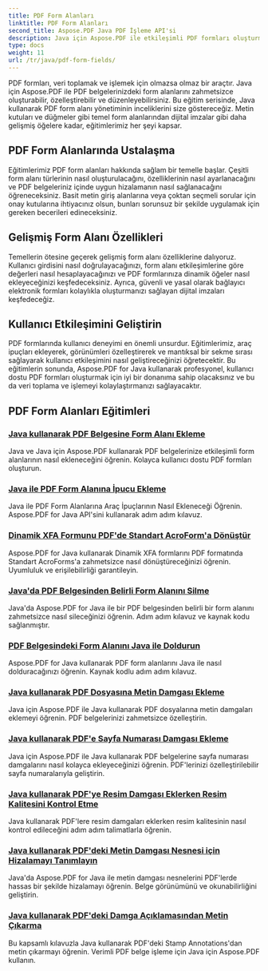 ```yaml
---
title: PDF Form Alanları
linktitle: PDF Form Alanları
second_title: Aspose.PDF Java PDF İşleme API'si
description: Java için Aspose.PDF ile etkileşimli PDF formları oluşturmayı öğrenin. Verimli form alanı manipülasyonu için kapsamlı eğitimler.
type: docs
weight: 11
url: /tr/java/pdf-form-fields/
---
```


PDF formları, veri toplamak ve işlemek için olmazsa olmaz bir araçtır. Java için Aspose.PDF ile PDF belgelerinizdeki form alanlarını zahmetsizce oluşturabilir, özelleştirebilir ve düzenleyebilirsiniz. Bu eğitim serisinde, Java kullanarak PDF form alanı yönetiminin inceliklerini size göstereceğiz. Metin kutuları ve düğmeler gibi temel form alanlarından dijital imzalar gibi daha gelişmiş öğelere kadar, eğitimlerimiz her şeyi kapsar.

## PDF Form Alanlarında Ustalaşma

Eğitimlerimiz PDF form alanları hakkında sağlam bir temelle başlar. Çeşitli form alanı türlerinin nasıl oluşturulacağını, özelliklerinin nasıl ayarlanacağını ve PDF belgeleriniz içinde uygun hizalamanın nasıl sağlanacağını öğreneceksiniz. Basit metin giriş alanlarına veya çoktan seçmeli sorular için onay kutularına ihtiyacınız olsun, bunları sorunsuz bir şekilde uygulamak için gereken becerileri edineceksiniz.

## Gelişmiş Form Alanı Özellikleri

Temellerin ötesine geçerek gelişmiş form alanı özelliklerine dalıyoruz. Kullanıcı girdisini nasıl doğrulayacağınızı, form alanı etkileşimlerine göre değerleri nasıl hesaplayacağınızı ve PDF formlarınıza dinamik öğeler nasıl ekleyeceğinizi keşfedeceksiniz. Ayrıca, güvenli ve yasal olarak bağlayıcı elektronik formları kolaylıkla oluşturmanızı sağlayan dijital imzaları keşfedeceğiz.

## Kullanıcı Etkileşimini Geliştirin

PDF formlarında kullanıcı deneyimi en önemli unsurdur. Eğitimlerimiz, araç ipuçları ekleyerek, görünümleri özelleştirerek ve mantıksal bir sekme sırası sağlayarak kullanıcı etkileşimini nasıl geliştireceğinizi öğretecektir. Bu eğitimlerin sonunda, Aspose.PDF for Java kullanarak profesyonel, kullanıcı dostu PDF formları oluşturmak için iyi bir donanıma sahip olacaksınız ve bu da veri toplama ve işlemeyi kolaylaştırmanızı sağlayacaktır.

## PDF Form Alanları Eğitimleri
### [Java kullanarak PDF Belgesine Form Alanı Ekleme](./add-form-field-in-pdf-document-using-java/)
Java ve Java için Aspose.PDF kullanarak PDF belgelerinize etkileşimli form alanlarının nasıl ekleneceğini öğrenin. Kolayca kullanıcı dostu PDF formları oluşturun.
### [Java ile PDF Form Alanına İpucu Ekleme](./add-tooltip-to-pdf-form-field-with-java/)
Java ile PDF Form Alanlarına Araç İpuçlarının Nasıl Ekleneceği Öğrenin. Aspose.PDF for Java API'sini kullanarak adım adım kılavuz.
### [Dinamik XFA Formunu PDF'de Standart AcroForm'a Dönüştür](./convert-dynamic-xfa-form-to-standard-acroform-in-pdf/)
Aspose.PDF for Java kullanarak Dinamik XFA formlarını PDF formatında Standart AcroForms'a zahmetsizce nasıl dönüştüreceğinizi öğrenin. Uyumluluk ve erişilebilirliği garantileyin.
### [Java'da PDF Belgesinden Belirli Form Alanını Silme](./delete-particular-form-field-from-pdf-document-in-java/)
Java'da Aspose.PDF for Java ile bir PDF belgesinden belirli bir form alanını zahmetsizce nasıl sileceğinizi öğrenin. Adım adım kılavuz ve kaynak kodu sağlanmıştır.
### [PDF Belgesindeki Form Alanını Java ile Doldurun](./fill-form-field-in-pdf-document-with-java/)
Aspose.PDF for Java kullanarak PDF form alanlarını Java ile nasıl dolduracağınızı öğrenin. Kaynak kodlu adım adım kılavuz.
### [Java kullanarak PDF Dosyasına Metin Damgası Ekleme](./adding-text-stamp-in-pdf-file-using-java/)
Java için Aspose.PDF ile Java kullanarak PDF dosyalarına metin damgaları eklemeyi öğrenin. PDF belgelerinizi zahmetsizce özelleştirin.
### [Java kullanarak PDF'e Sayfa Numarası Damgası Ekleme](./add-page-number-stamp-in-pdf-using-java/)
Java için Aspose.PDF ile Java kullanarak PDF belgelerine sayfa numarası damgalarını nasıl kolayca ekleyeceğinizi öğrenin. PDF'lerinizi özelleştirilebilir sayfa numaralarıyla geliştirin.
### [Java kullanarak PDF'ye Resim Damgası Eklerken Resim Kalitesini Kontrol Etme](./control-image-quality-when-adding-image-stamp-in-pdf-using-java/)
Java kullanarak PDF'lere resim damgaları eklerken resim kalitesinin nasıl kontrol edileceğini adım adım talimatlarla öğrenin.
### [Java kullanarak PDF'deki Metin Damgası Nesnesi için Hizalamayı Tanımlayın](./define-alignment-for-text-stamp-object-in-pdf-using-java/)
Java'da Aspose.PDF for Java ile metin damgası nesnelerini PDF'lerde hassas bir şekilde hizalamayı öğrenin. Belge görünümünü ve okunabilirliğini geliştirin.
### [Java kullanarak PDF'deki Damga Açıklamasından Metin Çıkarma](./extract-text-from-stamp-annotation-in-pdf-using-java/)
Bu kapsamlı kılavuzla Java kullanarak PDF'deki Stamp Annotations'dan metin çıkarmayı öğrenin. Verimli PDF belge işleme için Java için Aspose.PDF kullanın.